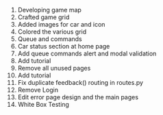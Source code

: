 1. Developing game map
2. Crafted game grid
3. Added images for car and icon
4. Colored the various grid
5. Queue and commands
6. Car status section at home page
7. Add queue commands alert and modal validation
8. Add tutorial
9. Remove all unused pages
10. Add tutorial
11. Fix duplicate feedback() routing in routes.py
12. Remove Login
13. Edit error page design and the main pages
14. White Box Testing
